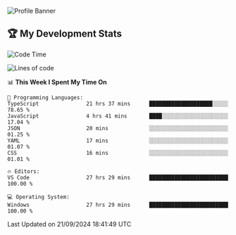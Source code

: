 ![Profile Banner](https://i.ibb.co/PxmDbTv/1500x500.jpg)
## 🏆 My Development Stats

<!--START_SECTION:waka-->
![Code Time](http://img.shields.io/badge/Code%20Time-414%20hrs%2058%20mins-blue)

![Lines of code](https://img.shields.io/badge/From%20Hello%20World%20I%27ve%20Written-129.0%20thousand%20lines%20of%20code-blue)

📊 **This Week I Spent My Time On** 

```text
💬 Programming Languages: 
TypeScript               21 hrs 37 mins      ████████████████████░░░░░   78.65 % 
JavaScript               4 hrs 41 mins       ████░░░░░░░░░░░░░░░░░░░░░   17.04 % 
JSON                     20 mins             ░░░░░░░░░░░░░░░░░░░░░░░░░   01.25 % 
YAML                     17 mins             ░░░░░░░░░░░░░░░░░░░░░░░░░   01.07 % 
CSS                      16 mins             ░░░░░░░░░░░░░░░░░░░░░░░░░   01.01 % 

🔥 Editors: 
VS Code                  27 hrs 29 mins      █████████████████████████   100.00 % 

💻 Operating System: 
Windows                  27 hrs 29 mins      █████████████████████████   100.00 % 
```


 Last Updated on 21/09/2024 18:41:49 UTC
<!--END_SECTION:waka-->
